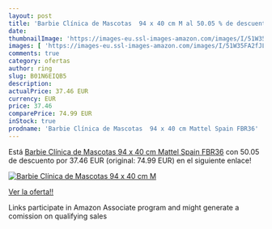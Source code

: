 ```yaml
---
layout: post
title: 'Barbie Clínica de Mascotas  94 x 40 cm M al 50.05 % de descuento'
date: 
thumbnailImage: 'https://images-eu.ssl-images-amazon.com/images/I/51W35FA2fJL._SL200_.jpg'
images: [ 'https://images-eu.ssl-images-amazon.com/images/I/51W35FA2fJL._SL200_.jpg' ]
comments: true
category: ofertas
author: ring
slug: B01N6EIQB5
description:
actualPrice: 37.46 EUR
currency: EUR
price: 37.46
comparePrice: 74.99 EUR
inStock: true
prodname: 'Barbie Clínica de Mascotas  94 x 40 cm Mattel Spain FBR36'
---
```


Está [Barbie Clínica de Mascotas  94 x 40 cm Mattel Spain FBR36](https://www.amazon.es/dp/B01N6EIQB5/?tag=tolees-21) con 50.05 de descuento por 37.46 EUR (original: 74.99 EUR) en el siguiente enlace!

[![Barbie Clínica de Mascotas  94 x 40 cm M](https://images-eu.ssl-images-amazon.com/images/I/51W35FA2fJL._SL200_.jpg)](https://www.amazon.es/dp/B01N6EIQB5/?tag=tolees-21)

[Ver la oferta!!](https://www.amazon.es/dp/B01N6EIQB5/?tag=tolees-21)

Links participate in Amazon Associate program and might generate a comission on qualifying sales


